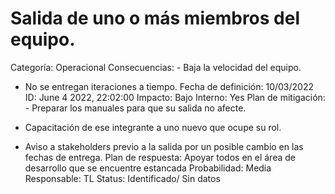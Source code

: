 # Salida de uno o más miembros del equipo.

Categoría: Operacional
Consecuencias: - Baja la velocidad del equipo.
- No se entregan iteraciones a tiempo.
Fecha de definición: 10/03/2022
ID: June 4 2022, 22:02:00
Impacto: Bajo
Interno: Yes
Plan de mitigación: - Preparar los manuales para que su salida no afecte.

- Capacitación de ese integrante a uno nuevo que ocupe su rol.

- Aviso a stakeholders previo a la salida por un posible cambio en las fechas de entrega.
Plan de respuesta: Apoyar todos en el área de desarrollo que se encuentre estancada
Probabilidad: Media
Responsable: TL
Status: Identificado/ Sin datos